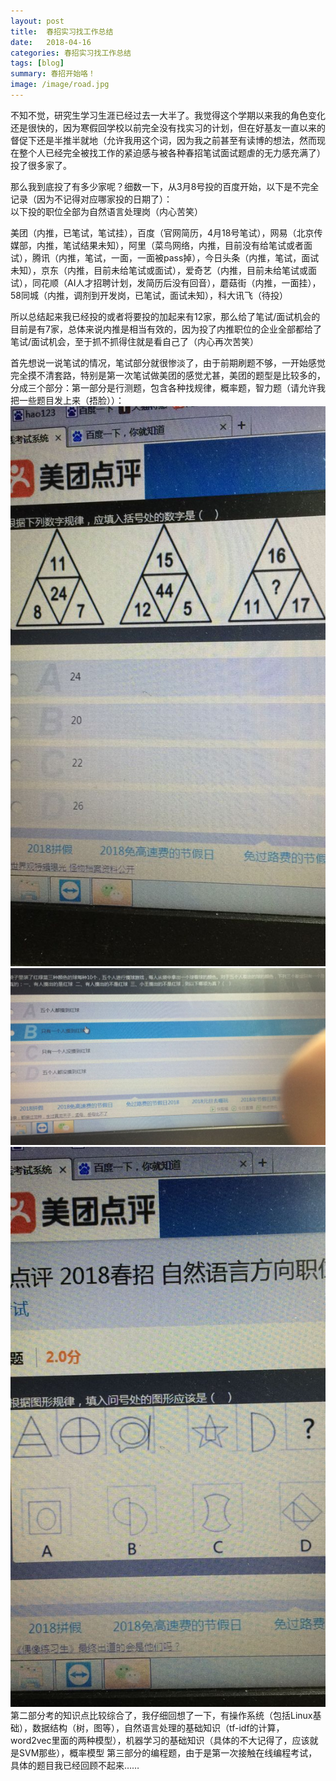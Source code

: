 ```yaml
---
layout: post
title:  春招实习找工作总结
date:   2018-04-16 
categories: 春招实习找工作总结
tags: [blog]  
summary: 春招开始咯！
image: /image/road.jpg
---
```

不知不觉，研究生学习生涯已经过去一大半了。我觉得这个学期以来我的角色变化还是很快的，因为寒假回学校以前完全没有找实习的计划，但在好基友一直以来的督促下还是半推半就地（允许我用这个词，因为我之前甚至有读博的想法，然而现在整个人已经完全被找工作的紧迫感与被各种春招笔试面试题虐的无力感充满了）投了很多家了。  

那么我到底投了有多少家呢？细数一下，从3月8号投的百度开始，以下是不完全记录（因为不记得对应哪家投的日期了）：  
以下投的职位全部为自然语言处理岗（内心苦笑）  

美团（内推，已笔试，笔试挂），百度（官网简历，4月18号笔试），网易（北京传媒部，内推，笔试结果未知），阿里（菜鸟网络，内推，目前没有给笔试或者面试），腾讯（内推，笔试，一面，一面被pass掉），今日头条（内推，笔试，面试未知），京东（内推，目前未给笔试或面试），爱奇艺（内推，目前未给笔试或面试），同花顺（AI人才招聘计划，发简历后没有回音），蘑菇街（内推，一面挂），58同城（内推，调剂到开发岗，已笔试，面试未知），科大讯飞（待投）  

所以总结起来我已经投的或者将要投的加起来有12家，那么给了笔试/面试机会的目前是有7家，总体来说内推是相当有效的，因为投了内推职位的企业全部都给了笔试/面试机会，至于抓不抓得住就是看自己了（内心再次苦笑）

首先想说一说笔试的情况，笔试部分就很惨淡了，由于前期刷题不够，一开始感觉完全摸不清套路，特别是第一次笔试做美团的感觉尤甚，美团的题型是比较多的，分成三个部分：第一部分是行测题，包含各种找规律，概率题，智力题（请允许我把一些题目发上来（捂脸））：
![meituan1.jpg](/image/meituan1.jpg)
![meituan2.jpg](/image/meituan2.jpg)
![meituan3.jpg](/image/meituan3.jpg)
第二部分考的知识点比较综合了，我仔细回想了一下，有操作系统（包括Linux基础），数据结构（树，图等），自然语言处理的基础知识（tf-idf的计算，word2vec里面的两种模型），机器学习的基础知识（具体的不大记得了，应该就是SVM那些），概率模型
第三部分的编程题，由于是第一次接触在线编程考试，具体的题目我已经回顾不起来……


